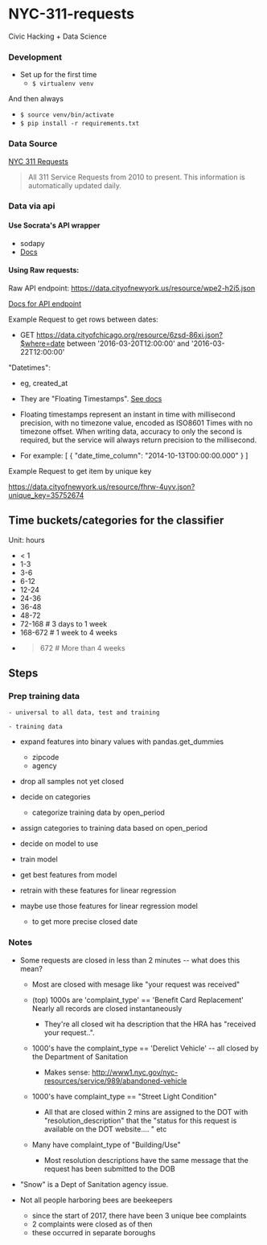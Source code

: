 # NYC-311-requests
Civic Hacking + Data Science


### Development

- Set up for the first time
  - `$ virtualenv venv`

And then always

- `$ source venv/bin/activate`
- `$ pip install -r requirements.txt`



### Data Source

[NYC 311 Requests](https://data.cityofnewyork.us/Social-Services/311/wpe2-h2i5)

> All 311 Service Requests from 2010 to present. This information is automatically updated daily.


### Data via api

#### Use Socrata's API wrapper

- sodapy
- [Docs](https://github.com/xmun0x/sodapy)

#### Using Raw requests:

Raw API endpoint: https://data.cityofnewyork.us/resource/wpe2-h2i5.json

[Docs for API endpoint](https://dev.socrata.com/foundry/data.cityofnewyork.us/fhrw-4uyv)


Example Request to get rows between dates:
- GET https://data.cityofchicago.org/resource/6zsd-86xi.json?$where=date between '2016-03-20T12:00:00' and '2016-03-22T12:00:00'


"Datetimes":

- eg, created_at
- They are "Floating Timestamps".  [See docs](https://dev.socrata.com/docs/datatypes/floating_timestamp.html)
- Floating timestamps represent an instant in time with millisecond precision, with no timezone value, encoded as ISO8601 Times with no timezone offset. When writing data, accuracy to only the second is required, but the service will always return precision to the millisecond.

- For example:
	[ {
	  "date_time_column": "2014-10-13T00:00:00.000"
	} ]


Example Request to get item by unique key

https://data.cityofnewyork.us/resource/fhrw-4uyv.json?unique_key=35752674


## Time buckets/categories for the classifier

Unit: hours
- < 1
- 1-3
- 3-6
- 6-12
- 12-24
- 24-36
- 36-48
- 48-72
- 72-168 # 3 days to 1 week
- 168-672 # 1 week to 4 weeks
- > 672 # More than 4 weeks


## Steps

### Prep training data

	- universal to all data, test and training

	- training data

- expand features into binary values with pandas.get_dummies
    - zipcode
    - agency

- drop all samples not yet closed

- decide on categories
	- categorize training data by open_period

- assign categories to training data based on open_period

- decide on model to use
- train model

    

- get best features from model

- retrain with these features for linear regression

- maybe use those features for linear regression model
	- to get more precise closed date





### Notes


- Some requests are closed in less than 2 minutes -- what does this mean?
    - Most are closed with mesage like "your request was received"

    - (top) 1000s are 'complaint_type' == 'Benefit Card Replacement'  Nearly all records are closed instantaneously
        - They're all closed wit ha description that the HRA has "received your request..".
    - 1000's have the complaint_type == 'Derelict Vehicle'
        -- all closed by the Department of Sanitation
        - Makes sense: http://www1.nyc.gov/nyc-resources/service/989/abandoned-vehicle

    - 1000's have complaint_type == "Street Light Condition"
        - All that are closed within 2 mins are assigned to the DOT with "resolution_description" that the "status for this request is available on the DOT website.... " etc

    - Many have complaint_type of "Building/Use"
        - Most resolution descriptions have the same message that the request has been submitted to the DOB


- "Snow" is a Dept of Sanitation agency issue.


- Not all people harboring bees are beekeepers
	- since the start of 2017, there have been 3 unique bee complaints
	- 2 complaints were closed as of then
	- these occurred in separate boroughs

